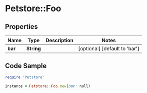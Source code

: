 # Petstore::Foo

## Properties
Name | Type | Description | Notes
------------ | ------------- | ------------- | -------------
**bar** | **String** |  | [optional] [default to &#39;bar&#39;]

## Code Sample

```ruby
require 'Petstore'

instance = Petstore::Foo.new(bar: null)
```


